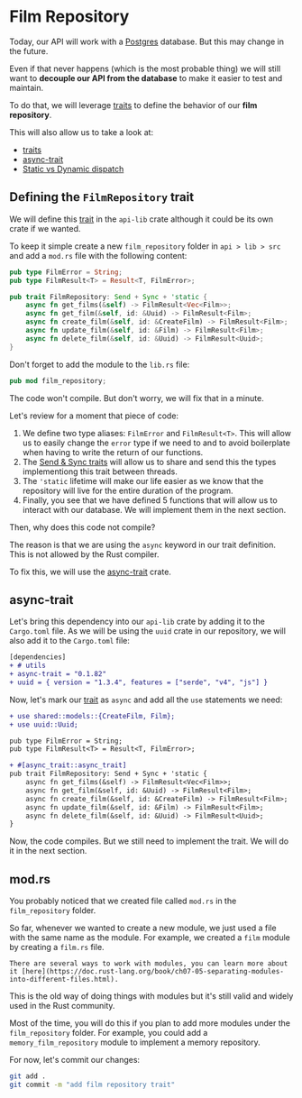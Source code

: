 # Film Repository

Today, our API will work with a [Postgres](https://www.postgresql.org/) database. But this may change in the future.

Even if that never happens (which is the most probable thing) we will still want to **decouple our API from the database** to make it easier to test and maintain.

To do that, we will leverage [traits](https://doc.rust-lang.org/book/ch10-02-traits.html) to define the behavior of our **film repository**.

This will also allow us to take a look at:
- [traits](https://doc.rust-lang.org/book/ch10-02-traits.html)
- [async-trait](https://docs.rs/async-trait/latest/async_trait/)
- [Static vs Dynamic dispatch](https://doc.rust-lang.org/book/ch17-02-trait-objects.html#trait-objects-perform-dynamic-dispatch)

## Defining the `FilmRepository` trait

We will define this [trait](https://doc.rust-lang.org/book/ch10-02-traits.html) in the `api-lib` crate although it could be its own crate if we wanted.

To keep it simple create a new `film_repository` folder in `api > lib > src` and add a `mod.rs` file with the following content:

```rust
pub type FilmError = String;
pub type FilmResult<T> = Result<T, FilmError>;

pub trait FilmRepository: Send + Sync + 'static {
    async fn get_films(&self) -> FilmResult<Vec<Film>>;
    async fn get_film(&self, id: &Uuid) -> FilmResult<Film>;
    async fn create_film(&self, id: &CreateFilm) -> FilmResult<Film>;
    async fn update_film(&self, id: &Film) -> FilmResult<Film>;
    async fn delete_film(&self, id: &Uuid) -> FilmResult<Uuid>;
}
```

Don't forget to add the module to the `lib.rs` file:

```rust
pub mod film_repository;
```

The code won't compile. But don't worry, we will fix that in a minute.

Let's review for a moment that piece of code:

1. We define two type aliases: `FilmError` and `FilmResult<T>`. This will allow us to easily change the `error` type if we need to and to avoid boilerplate when having to write the return of our functions.
1. The [Send & Sync traits](https://doc.rust-lang.org/book/ch16-04-extensible-concurrency-sync-and-send.html?highlight=sync#allowing-access-from-multiple-threads-with-sync) will allow us to share and send this the types implementiong this trait between threads.
1. The `'static` lifetime will make our life easier as we know that the repository will live for the entire duration of the program.
1. Finally, you see that we have defined 5 functions that will allow us to interact with our database. We will implement them in the next section.

Then, why does this code not compile?

The reason is that we are using the `async` keyword in our trait definition. This is not allowed by the Rust compiler.

To fix this, we will use the [async-trait](https://docs.rs/async-trait/latest/async_trait/) crate.

## async-trait

Let's bring this dependency into our `api-lib` crate by adding it to the `Cargo.toml` file. As we will be using the `uuid` crate in our repository, we will also add it to the `Cargo.toml` file:

```diff
[dependencies]
+ # utils
+ async-trait = "0.1.82"
+ uuid = { version = "1.3.4", features = ["serde", "v4", "js"] }
```

Now, let's mark our [trait](https://doc.rust-lang.org/book/ch10-02-traits.html) as `async` and add all the `use` statements we need:

```diff
+ use shared::models::{CreateFilm, Film};
+ use uuid::Uuid;

pub type FilmError = String;
pub type FilmResult<T> = Result<T, FilmError>;

+ #[async_trait::async_trait]
pub trait FilmRepository: Send + Sync + 'static {
    async fn get_films(&self) -> FilmResult<Vec<Film>>;
    async fn get_film(&self, id: &Uuid) -> FilmResult<Film>;
    async fn create_film(&self, id: &CreateFilm) -> FilmResult<Film>;
    async fn update_film(&self, id: &Film) -> FilmResult<Film>;
    async fn delete_film(&self, id: &Uuid) -> FilmResult<Uuid>;
}
```

Now, the code compiles. But we still need to implement the trait. We will do it in the next section.

## mod.rs

You probably noticed that we created file called `mod.rs` in the `film_repository` folder.

So far, whenever we wanted to create a new module, we just used a file with the same name as the module. For example, we created a `film` module by creating a `film.rs` file.

```admonish info
There are several ways to work with modules, you can learn more about it [here](https://doc.rust-lang.org/book/ch07-05-separating-modules-into-different-files.html).
```

This is the old way of doing things with modules but it's still valid and widely used in the Rust community.

Most of the time, you will do this if you plan to add more modules under the `film_repository` folder. For example, you could add a `memory_film_repository` module to implement a memory repository.

For now, let's commit our changes:

```bash
git add .
git commit -m "add film repository trait"
```
